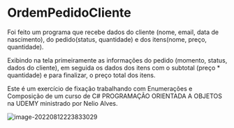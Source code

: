 # OrdemPedidoCliente

Foi feito um programa que recebe dados do cliente (nome, email, data de nascimento), do pedido(status, quantidade) e dos itens(nome, preço, quantidade).

Exibindo na tela primeiramente as informações do pedido (momento, status, dados do cliente), em seguida os dados dos itens com o subtotal (preço * quantidade) e para finalizar, o preço total dos itens.

Este é um exercício de fixação trabalhando com Enumerações e Composição de um curso de C# PROGRAMAÇÃO ORIENTADA A OBJETOS na UDEMY ministrado por Nelio Alves.

![image-20220812223833029](C:\Users\João\AppData\Roaming\Typora\typora-user-images\image-20220812223833029.png)
